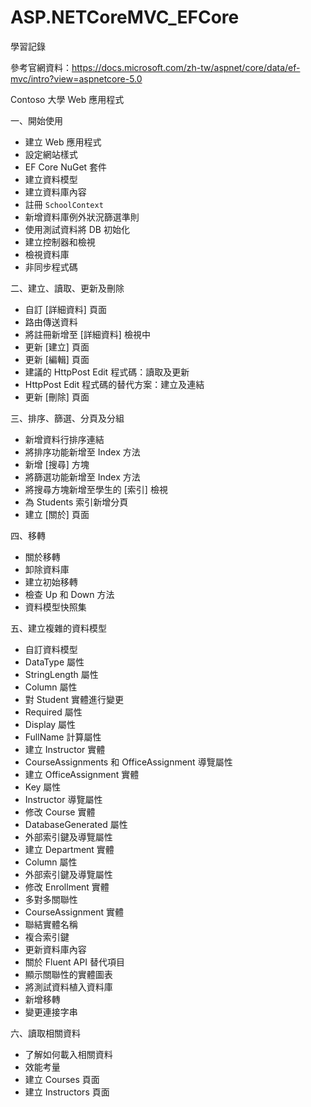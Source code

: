 # ASP.NETCoreMVC_EFCore
學習記錄

參考官網資料：https://docs.microsoft.com/zh-tw/aspnet/core/data/ef-mvc/intro?view=aspnetcore-5.0

Contoso 大學 Web 應用程式

一、開始使用

- 建立 Web 應用程式
- 設定網站樣式
- EF Core NuGet 套件
- 建立資料模型
- 建立資料庫內容
- 註冊 `SchoolContext`
- 新增資料庫例外狀況篩選準則
- 使用測試資料將 DB 初始化
- 建立控制器和檢視
- 檢視資料庫
- 非同步程式碼

二、建立、讀取、更新及刪除

- 自訂 [詳細資料] 頁面
- 路由傳送資料
- 將註冊新增至 [詳細資料] 檢視中
- 更新 [建立] 頁面
- 更新 [編輯] 頁面
- 建議的 HttpPost Edit 程式碼：讀取及更新
- HttpPost Edit 程式碼的替代方案：建立及連結
- 更新 [刪除] 頁面

三、排序、篩選、分頁及分組

- 新增資料行排序連結
- 將排序功能新增至 Index 方法
- 新增 [搜尋] 方塊
- 將篩選功能新增至 Index 方法
- 將搜尋方塊新增至學生的 [索引] 檢視
- 為 Students 索引新增分頁
- 建立 [關於] 頁面

四、移轉

- 關於移轉
- 卸除資料庫
- 建立初始移轉
- 檢查 Up 和 Down 方法
- 資料模型快照集

五、建立複雜的資料模型

- 自訂資料模型
- DataType 屬性
- StringLength 屬性
- Column 屬性
- 對 Student 實體進行變更
- Required 屬性
- Display 屬性
- FullName 計算屬性
- 建立 Instructor 實體
- CourseAssignments 和 OfficeAssignment 導覽屬性
- 建立 OfficeAssignment 實體
- Key 屬性
- Instructor 導覽屬性
- 修改 Course 實體
- DatabaseGenerated 屬性
- 外部索引鍵及導覽屬性
- 建立 Department 實體
- Column 屬性
- 外部索引鍵及導覽屬性
- 修改 Enrollment 實體
- 多對多關聯性
- CourseAssignment 實體
- 聯結實體名稱
- 複合索引鍵
- 更新資料庫內容
- 關於 Fluent API 替代項目
- 顯示關聯性的實體圖表
- 將測試資料植入資料庫
- 新增移轉
- 變更連接字串

六、讀取相關資料

- 了解如何載入相關資料
- 效能考量
- 建立 Courses 頁面
- 建立 Instructors 頁面